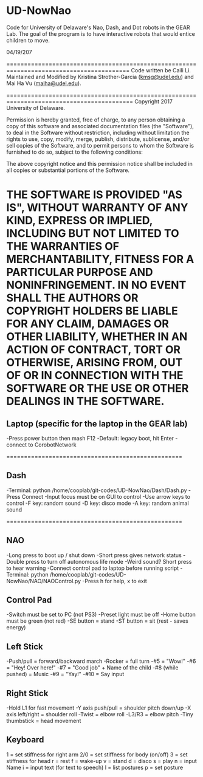 # UD-NowNao
Code for University of Delaware's Nao, Dash, and Dot robots in the GEAR Lab. 
The goal of the program is to have interactive robots that would entice children to move.

04/19/207

=========================================================================================
Code written be Caili Li.
Maintained and Modified by Kristina Strother-Garcia (kmsg@udel.edu) and Mai Ha Vu (maiha@udel.edu).

==========================================================================================
Copyright 2017 University of Delaware.

Permission is hereby granted, free of charge, to any person obtaining a copy of this software and associated documentation files (the "Software"), to deal in the Software without restriction, including without limitation the rights to use, copy, modify, merge, publish, distribute, sublicense, and/or sell copies of the Software, and to permit persons to whom the Software is furnished to do so, subject to the following conditions:

The above copyright notice and this permission notice shall be included in all copies or substantial portions of the Software.

THE SOFTWARE IS PROVIDED "AS IS", WITHOUT WARRANTY OF ANY KIND, EXPRESS OR IMPLIED, INCLUDING BUT NOT LIMITED TO THE WARRANTIES OF MERCHANTABILITY, FITNESS FOR A PARTICULAR PURPOSE AND NONINFRINGEMENT. IN NO EVENT SHALL THE AUTHORS OR COPYRIGHT HOLDERS BE LIABLE FOR ANY CLAIM, DAMAGES OR OTHER LIABILITY, WHETHER IN AN ACTION OF CONTRACT, TORT OR OTHERWISE, ARISING FROM, OUT OF OR IN CONNECTION WITH THE SOFTWARE OR THE USE OR OTHER DEALINGS IN THE SOFTWARE.
==============================================================================

Laptop (specific for the laptop in the GEAR lab)
-----------------------------------------------
-Press power button then mash F12
-Default: legacy boot, hit Enter
-connect to CorobotNetwork

==================================================

Dash
-------------------------------------------------------
-Terminal: python /home/cooplab/git-codes/UD-NowNao/Dash/Dash.py
-Press Connect
-Input focus must be on GUI to control
-Use arrow keys to control
-F key: random sound
-D key: disco mode
-A key: random animal sound

==================================================

NAO
---
-Long press to boot up / shut down
-Short press gives network status
-Double press to turn off autonomous life mode
-Weird sound? Short press to hear warning
-Connect control pad to laptop before running script
-Terminal: python /home/cooplab/git-codes/UD-NowNao/NAO/NAOControl.py
-Press h for help, x to exit

Control Pad
-----------
-Switch must be set to PC (not PS3)
-Preset light must be off
-Home button must be green (not red)
-SE button = stand
-ST button = sit (rest - saves energy)

Left Stick
----------
-Push/pull = forward/backward march
-Rocker = full turn
-#5 = "Wow!"
-#6 = "Hey! Over here!"
-#7 = "Good job" + Name of the child
-#8 (while pushed) = Music
-#9 = "Yay!"
-#10 = Say input

Right Stick
------------
-Hold L1 for fast movement
-Y axis push/pull = shoulder pitch down/up
-X axis left/right = shoulder roll
-Twist = elbow roll
-L3/R3 = elbow pitch
-Tiny thumbstick = head movement

Keyboard
---------
1 = set stiffness for right arm
2/0 = set stiffness for body (on/off)
3 = set stiffness for head
r = rest
f = wake-up
v = stand
d = disco
s = play
n = input Name
i = input text (for text to speech)
l = list postures
p = set posture




